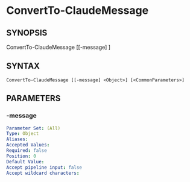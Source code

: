 ﻿---
external help file: powershai-help.xml
schema: 2.0.0
powershai: true
---

# ConvertTo-ClaudeMessage

## SYNOPSIS <!--!= @#Synop !-->

ConvertTo-ClaudeMessage [[-message] <Object>]


## SYNTAX <!--!= @#Syntax !-->

```
ConvertTo-ClaudeMessage [[-message] <Object>] [<CommonParameters>]
```

## PARAMETERS <!--!= @#Params !-->

### -message

```yml
Parameter Set: (All)
Type: Object
Aliases: 
Accepted Values: 
Required: false
Position: 0
Default Value: 
Accept pipeline input: false
Accept wildcard characters: 
```